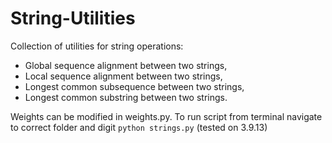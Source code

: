 # String-Utilities
Collection of utilities for string operations:
- Global sequence alignment between two strings,
- Local sequence alignment between two strings,
- Longest common subsequence between two strings,
- Longest common substring between two strings.

Weights can be modified in weights.py.
To run script from terminal navigate to correct folder and digit `python strings.py` (tested on 3.9.13) 
